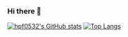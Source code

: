 ### Hi there 👋
[![hpf0532's GitHub stats](https://github-readme-stats.vercel.app/api?username=hpf0532)](https://github.com/anuraghazra/github-readme-stats)
[![Top Langs](https://github-readme-stats.vercel.app/api/top-langs/?username=hpf0532)](https://github.com/anuraghazra/github-readme-stats)
<!--
**hpf0532/hpf0532** is a ✨ _special_ ✨ repository because its `README.md` (this file) appears on your GitHub profile.

Here are some ideas to get you started:

- 🔭 I’m currently working on ...
- 🌱 I’m currently learning ...
- 👯 I’m looking to collaborate on ...
- 🤔 I’m looking for help with ...
- 💬 Ask me about ...
- 📫 How to reach me: ...
- 😄 Pronouns: ...
- ⚡ Fun fact: ...
-->
